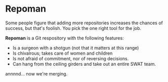 Repoman
=======

Some people figure that adding more repositories increases the chances of success, but that's foolish. You pick the one right tool for the job.

**Repoman** is a Git respository with the following features:

  * Is a surgeon with a shotgun (not that it matters at this range)
  * Is chivalrous; takes care of women and children
  * Is not afraid of commitment, nor of reversing decisions.
  * Can hang from the ceiling girders and take out an entire SWAT team.

annnnd... now we're merging.
